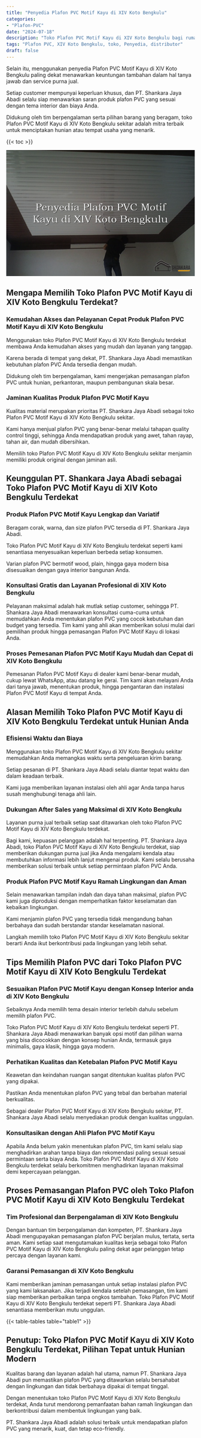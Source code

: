 ```yaml
---
title: "Penyedia Plafon PVC Motif Kayu di XIV Koto Bengkulu"
categories: 
- "Plafon-PVC"
date: "2024-07-18"
description: "Toko Plafon PVC Motif Kayu di XIV Koto Bengkulu bagi rumah, office, serta toko. Material berkualitas, beragam motif, pilihan warna elegan, dengan layanan instalasi oleh teknisi profesional serta kepastian resmi!|Jasa distribusi Plafon PVC Motif Kayu di XIV Koto Bengkulu untuk kebutuhan tempat tinggal, office, atau ritel, dengan material terbaik dan penempatan oleh tim berpengalaman dan garansi resmi.|Pilihan Plafon PVC Motif Kayu di XIV Koto Bengkulu yang andal untuk rumah, perkantoran, serta gerai, bersama produk berkualitas dan instalasi oleh teknisi profesional serta garansi resmi.|Penyediaan Plafon PVC Motif Kayu di XIV Koto Bengkulu untuk tempat tinggal, kantor, dan ritel, beserta plafon berkualitas dan penempatan oleh teknisi ahli, lengkap dengan garansi resmi.}"
tags: "Plafon PVC, XIV Koto Bengkulu, toko, Penyedia, distributor"
draft: false
---
```


Selain itu, menggunakan penyedia Plafon PVC Motif Kayu di XIV Koto Bengkulu paling dekat menawarkan keuntungan tambahan dalam hal tanya jawab dan service purna jual.

Setiap customer mempunyai keperluan khusus, dan PT. Shankara Jaya Abadi selalu siap menawarkan saran produk plafon PVC yang sesuai dengan tema interior dan biaya Anda.

Didukung oleh tim berpengalaman serta pilihan barang yang beragam, toko Plafon PVC Motif Kayu di XIV Koto Bengkulu sekitar adalah mitra terbaik untuk menciptakan hunian atau tempat usaha yang menarik.

{{< toc >}}

![Penyedia Plafon PVC Motif Kayu di XIV Koto Bengkulu](/images/Plafon-PVC/Penyedia-Plafon-PVC-Motif-Kayu-di-XIV-Koto-Bengkulu.png)


## Mengapa Memilih Toko Plafon PVC Motif Kayu di XIV Koto Bengkulu Terdekat?

### Kemudahan Akses dan Pelayanan Cepat Produk Plafon PVC Motif Kayu di XIV Koto Bengkulu

Menggunakan toko Plafon PVC Motif Kayu di XIV Koto Bengkulu terdekat membawa Anda kemudahan akses yang mudah dan layanan yang tanggap.

Karena berada di tempat yang dekat, PT. Shankara Jaya Abadi memastikan kebutuhan plafon PVC Anda tersedia dengan mudah.

Didukung oleh tim berpengalaman, kami mengerjakan pemasangan plafon PVC untuk hunian, perkantoran, maupun pembangunan skala besar.

### Jaminan Kualitas Produk Plafon PVC Motif Kayu

Kualitas material merupakan prioritas PT. Shankara Jaya Abadi sebagai toko Plafon PVC Motif Kayu di XIV Koto Bengkulu sekitar.

Kami hanya menjual plafon PVC yang benar-benar melalui tahapan quality control tinggi, sehingga Anda mendapatkan produk yang awet, tahan rayap, tahan air, dan mudah dibersihkan.

Memilih toko Plafon PVC Motif Kayu di XIV Koto Bengkulu sekitar menjamin memiliki produk original dengan jaminan asli.

## Keunggulan PT. Shankara Jaya Abadi sebagai Toko Plafon PVC Motif Kayu di XIV Koto Bengkulu Terdekat

### Produk Plafon PVC Motif Kayu Lengkap dan Variatif

Beragam corak, warna, dan size plafon PVC tersedia di PT. Shankara Jaya Abadi.

Toko Plafon PVC Motif Kayu di XIV Koto Bengkulu terdekat seperti kami senantiasa menyesuaikan keperluan berbeda setiap konsumen.

Varian plafon PVC bermotif wood, plain, hingga gaya modern bisa disesuaikan dengan gaya interior bangunan Anda.

### Konsultasi Gratis dan Layanan Profesional di XIV Koto Bengkulu

Pelayanan maksimal adalah hak mutlak setiap customer, sehingga PT. Shankara Jaya Abadi menawarkan konsultasi cuma-cuma untuk memudahkan Anda menentukan plafon PVC yang cocok kebutuhan dan budget yang tersedia. Tim kami yang ahli akan memberikan solusi mulai dari pemilihan produk hingga pemasangan Plafon PVC Motif Kayu di lokasi Anda.

### Proses Pemesanan Plafon PVC Motif Kayu Mudah dan Cepat di XIV Koto Bengkulu

Pemesanan Plafon PVC Motif Kayu di dealer kami benar-benar mudah, cukup lewat WhatsApp, atau datang ke gerai. Tim kami akan melayani Anda dari tanya jawab, menentukan produk, hingga pengantaran dan instalasi Plafon PVC Motif Kayu di tempat Anda.

## Alasan Memilih Toko Plafon PVC Motif Kayu di XIV Koto Bengkulu Terdekat untuk Hunian Anda

### Efisiensi Waktu dan Biaya

Menggunakan toko Plafon PVC Motif Kayu di XIV Koto Bengkulu sekitar memudahkan Anda memangkas waktu serta pengeluaran kirim barang.

Setiap pesanan di PT. Shankara Jaya Abadi selalu diantar tepat waktu dan dalam keadaan terbaik.

Kami juga memberikan layanan instalasi oleh ahli agar Anda tanpa harus susah menghubungi tenaga ahli lain.

### Dukungan After Sales yang Maksimal di XIV Koto Bengkulu

Layanan purna jual terbaik setiap saat ditawarkan oleh toko Plafon PVC Motif Kayu di XIV Koto Bengkulu terdekat.

Bagi kami, kepuasan pelanggan adalah hal terpenting. PT. Shankara Jaya Abadi, toko Plafon PVC Motif Kayu di XIV Koto Bengkulu terdekat, siap memberikan dukungan purna jual jika Anda mengalami kendala atau membutuhkan informasi lebih lanjut mengenai produk. Kami selalu berusaha memberikan solusi terbaik untuk setiap permintaan plafon PVC Anda.

### Produk Plafon PVC Motif Kayu Ramah Lingkungan dan Aman

Selain menawarkan tampilan indah dan daya tahan maksimal, plafon PVC kami juga diproduksi dengan memperhatikan faktor keselamatan dan kebaikan lingkungan.

Kami menjamin plafon PVC yang tersedia tidak mengandung bahan berbahaya dan sudah berstandar standar keselamatan nasional.

Langkah memilih toko Plafon PVC Motif Kayu di XIV Koto Bengkulu sekitar berarti Anda ikut berkontribusi pada lingkungan yang lebih sehat.

## Tips Memilih Plafon PVC dari Toko Plafon PVC Motif Kayu di XIV Koto Bengkulu Terdekat

### Sesuaikan Plafon PVC Motif Kayu dengan Konsep Interior anda di XIV Koto Bengkulu

Sebaiknya Anda memilih tema desain interior terlebih dahulu sebelum memilih plafon PVC.

Toko Plafon PVC Motif Kayu di XIV Koto Bengkulu terdekat seperti PT. Shankara Jaya Abadi menawarkan banyak opsi motif dan pilihan warna yang bisa dicocokkan dengan konsep hunian Anda, termasuk gaya minimalis, gaya klasik, hingga gaya modern.

### Perhatikan Kualitas dan Ketebalan Plafon PVC Motif Kayu

Keawetan dan keindahan ruangan sangat ditentukan kualitas plafon PVC yang dipakai.

Pastikan Anda menentukan plafon PVC yang tebal dan berbahan material berkualitas.

Sebagai dealer Plafon PVC Motif Kayu di XIV Koto Bengkulu sekitar, PT. Shankara Jaya Abadi selalu menyediakan produk dengan kualitas unggulan.

### Konsultasikan dengan Ahli Plafon PVC Motif Kayu

Apabila Anda belum yakin menentukan plafon PVC, tim kami selalu siap menghadirkan arahan tanpa biaya dan rekomendasi paling sesuai sesuai permintaan serta biaya Anda. Toko Plafon PVC Motif Kayu di XIV Koto Bengkulu terdekat selalu berkomitmen menghadirkan layanan maksimal demi kepercayaan pelanggan.

## Proses Pemasangan Plafon PVC oleh Toko Plafon PVC Motif Kayu di XIV Koto Bengkulu Terdekat

### Tim Profesional dan Berpengalaman di XIV Koto Bengkulu

Dengan bantuan tim berpengalaman dan kompeten, PT. Shankara Jaya Abadi mengupayakan pemasangan plafon PVC berjalan mulus, tertata, serta aman. Kami setiap saat mengutamakan kualitas kerja sebagai toko Plafon PVC Motif Kayu di XIV Koto Bengkulu paling dekat agar pelanggan tetap percaya dengan layanan kami.

### Garansi Pemasangan di XIV Koto Bengkulu

Kami memberikan jaminan pemasangan untuk setiap instalasi plafon PVC yang kami laksanakan. Jika terjadi kendala setelah pemasangan, tim kami siap memberikan perbaikan tanpa ongkos tambahan. Toko Plafon PVC Motif Kayu di XIV Koto Bengkulu terdekat seperti PT. Shankara Jaya Abadi senantiasa memberikan mutu unggulan.

{{< table-tables table="table1" >}}

## Penutup: Toko Plafon PVC Motif Kayu di XIV Koto Bengkulu Terdekat, Pilihan Tepat untuk Hunian Modern

Kualitas barang dan layanan adalah hal utama, namun PT. Shankara Jaya Abadi pun memastikan plafon PVC yang ditawarkan selalu bersahabat dengan lingkungan dan tidak berbahaya dipakai di tempat tinggal.

Dengan menentukan toko Plafon PVC Motif Kayu di XIV Koto Bengkulu terdekat, Anda turut mendorong pemanfaatan bahan ramah lingkungan dan berkontribusi dalam membentuk lingkungan yang baik.

PT. Shankara Jaya Abadi adalah solusi terbaik untuk mendapatkan plafon PVC yang menarik, kuat, dan tetap eco-friendly.